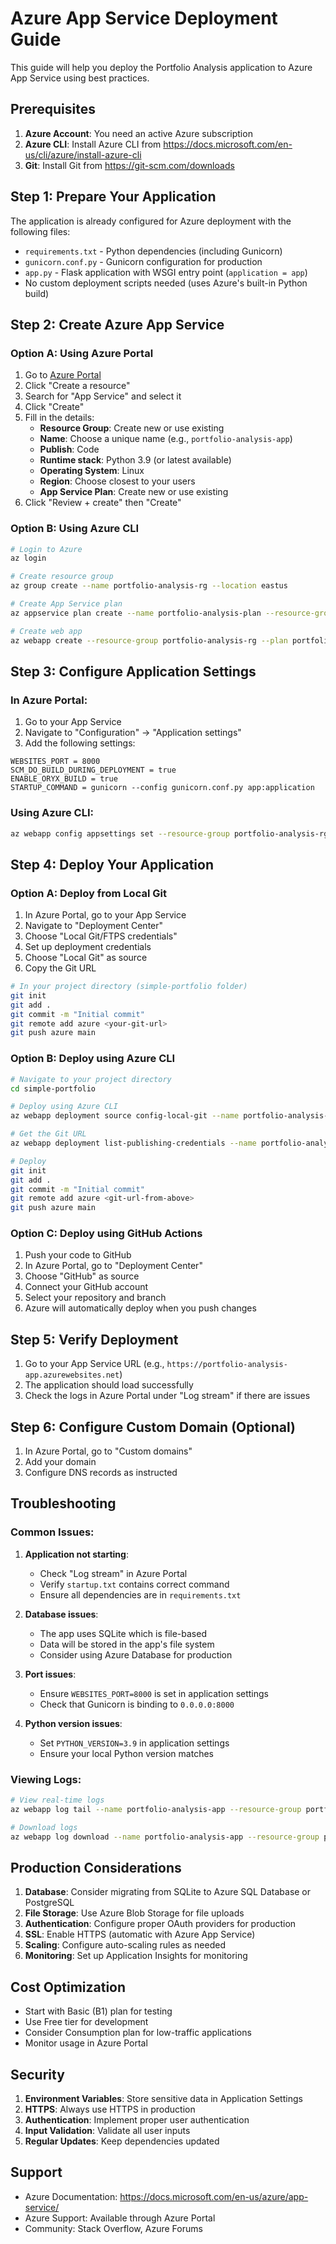 # Azure App Service Deployment Guide

This guide will help you deploy the Portfolio Analysis application to Azure App Service using best practices.

## Prerequisites

1. **Azure Account**: You need an active Azure subscription
2. **Azure CLI**: Install Azure CLI from https://docs.microsoft.com/en-us/cli/azure/install-azure-cli
3. **Git**: Install Git from https://git-scm.com/downloads

## Step 1: Prepare Your Application

The application is already configured for Azure deployment with the following files:
- `requirements.txt` - Python dependencies (including Gunicorn)
- `gunicorn.conf.py` - Gunicorn configuration for production
- `app.py` - Flask application with WSGI entry point (`application = app`)
- No custom deployment scripts needed (uses Azure's built-in Python build)

## Step 2: Create Azure App Service

### Option A: Using Azure Portal

1. Go to [Azure Portal](https://portal.azure.com)
2. Click "Create a resource"
3. Search for "App Service" and select it
4. Click "Create"
5. Fill in the details:
   - **Resource Group**: Create new or use existing
   - **Name**: Choose a unique name (e.g., `portfolio-analysis-app`)
   - **Publish**: Code
   - **Runtime stack**: Python 3.9 (or latest available)
   - **Operating System**: Linux
   - **Region**: Choose closest to your users
   - **App Service Plan**: Create new or use existing
6. Click "Review + create" then "Create"

### Option B: Using Azure CLI

```bash
# Login to Azure
az login

# Create resource group
az group create --name portfolio-analysis-rg --location eastus

# Create App Service plan
az appservice plan create --name portfolio-analysis-plan --resource-group portfolio-analysis-rg --sku B1 --is-linux

# Create web app
az webapp create --resource-group portfolio-analysis-rg --plan portfolio-analysis-plan --name portfolio-analysis-app --runtime "PYTHON|3.9"
```

## Step 3: Configure Application Settings

### In Azure Portal:

1. Go to your App Service
2. Navigate to "Configuration" → "Application settings"
3. Add the following settings:

```
WEBSITES_PORT = 8000
SCM_DO_BUILD_DURING_DEPLOYMENT = true
ENABLE_ORYX_BUILD = true
STARTUP_COMMAND = gunicorn --config gunicorn.conf.py app:application
```

### Using Azure CLI:

```bash
az webapp config appsettings set --resource-group portfolio-analysis-rg --name portfolio-analysis-app --settings WEBSITES_PORT=8000 SCM_DO_BUILD_DURING_DEPLOYMENT=true ENABLE_ORYX_BUILD=true STARTUP_COMMAND="gunicorn --config gunicorn.conf.py app:application"
```

## Step 4: Deploy Your Application

### Option A: Deploy from Local Git

1. In Azure Portal, go to your App Service
2. Navigate to "Deployment Center"
3. Choose "Local Git/FTPS credentials"
4. Set up deployment credentials
5. Choose "Local Git" as source
6. Copy the Git URL

```bash
# In your project directory (simple-portfolio folder)
git init
git add .
git commit -m "Initial commit"
git remote add azure <your-git-url>
git push azure main
```

### Option B: Deploy using Azure CLI

```bash
# Navigate to your project directory
cd simple-portfolio

# Deploy using Azure CLI
az webapp deployment source config-local-git --name portfolio-analysis-app --resource-group portfolio-analysis-rg

# Get the Git URL
az webapp deployment list-publishing-credentials --name portfolio-analysis-app --resource-group portfolio-analysis-rg

# Deploy
git init
git add .
git commit -m "Initial commit"
git remote add azure <git-url-from-above>
git push azure main
```

### Option C: Deploy using GitHub Actions

1. Push your code to GitHub
2. In Azure Portal, go to "Deployment Center"
3. Choose "GitHub" as source
4. Connect your GitHub account
5. Select your repository and branch
6. Azure will automatically deploy when you push changes

## Step 5: Verify Deployment

1. Go to your App Service URL (e.g., `https://portfolio-analysis-app.azurewebsites.net`)
2. The application should load successfully
3. Check the logs in Azure Portal under "Log stream" if there are issues

## Step 6: Configure Custom Domain (Optional)

1. In Azure Portal, go to "Custom domains"
2. Add your domain
3. Configure DNS records as instructed

## Troubleshooting

### Common Issues:

1. **Application not starting**:
   - Check "Log stream" in Azure Portal
   - Verify `startup.txt` contains correct command
   - Ensure all dependencies are in `requirements.txt`

2. **Database issues**:
   - The app uses SQLite which is file-based
   - Data will be stored in the app's file system
   - Consider using Azure Database for production

3. **Port issues**:
   - Ensure `WEBSITES_PORT=8000` is set in application settings
   - Check that Gunicorn is binding to `0.0.0.0:8000`

4. **Python version issues**:
   - Set `PYTHON_VERSION=3.9` in application settings
   - Ensure your local Python version matches

### Viewing Logs:

```bash
# View real-time logs
az webapp log tail --name portfolio-analysis-app --resource-group portfolio-analysis-rg

# Download logs
az webapp log download --name portfolio-analysis-app --resource-group portfolio-analysis-rg
```

## Production Considerations

1. **Database**: Consider migrating from SQLite to Azure SQL Database or PostgreSQL
2. **File Storage**: Use Azure Blob Storage for file uploads
3. **Authentication**: Configure proper OAuth providers for production
4. **SSL**: Enable HTTPS (automatic with Azure App Service)
5. **Scaling**: Configure auto-scaling rules as needed
6. **Monitoring**: Set up Application Insights for monitoring

## Cost Optimization

- Start with Basic (B1) plan for testing
- Use Free tier for development
- Consider Consumption plan for low-traffic applications
- Monitor usage in Azure Portal

## Security

1. **Environment Variables**: Store sensitive data in Application Settings
2. **HTTPS**: Always use HTTPS in production
3. **Authentication**: Implement proper user authentication
4. **Input Validation**: Validate all user inputs
5. **Regular Updates**: Keep dependencies updated

## Support

- Azure Documentation: https://docs.microsoft.com/en-us/azure/app-service/
- Azure Support: Available through Azure Portal
- Community: Stack Overflow, Azure Forums 